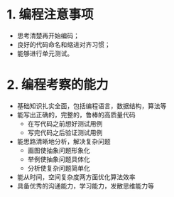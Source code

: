# 1. 编程注意事项

* 思考清楚再开始编码；
* 良好的代码命名和缩进对齐习惯；
* 能够进行单元测试。

# 2. 编程考察的能力

* 基础知识扎实全面，包括编程语言，数据结构，算法等
* 能写出正确的，完整的，鲁棒的高质量代码
  * 在写代码之前想好测试用例
  * 写完代码之后验证测试用例
* 能思路清晰地分析，解决复杂问题
  * 画图使抽象问题形象化
  * 举例使抽象问题具体化
  * 分析使复杂问题简单化
* 能从时间，空间复杂度两方面优化算法效率
* 具备优秀的沟通能力，学习能力，发散思维能力等



